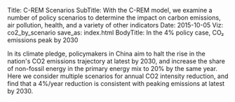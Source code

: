 ﻿Title: C-REM Scenarios
SubTitle: With the C-REM model, we examine a number of policy scenarios to determine the impact on carbon emissions, air pollution, health, and a variety of other indicators
Date: 2015-10-05
Viz: co2_by_scenario
save_as: index.html
BodyTitle: In the 4% policy case, CO₂ emissions peak by 2030

In its climate pledge, policymakers in China aim to halt the rise in the nation's 
CO2 emissions trajectory at latest by 2030, and increase the share of non-fossil 
energy in the primary energy mix to 20% by the same year. Here we consider 
multiple scenarios for annual CO2 intensity reduction, and find that a 4%/year
reduction is consistent with peaking emissions at latest by 2030.
